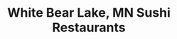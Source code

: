 ---
layout: city
title: White Bear Lake, MN Sushi Restaurants
permalink: /minnesota/white-bear-lake/
stateAbbr: MN
stateName: Minnesota
cityName: White Bear Lake
---